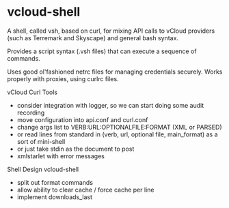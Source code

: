 vcloud-shell
===========
A shell, called vsh, based on curl, for mixing API calls to vCloud providers (such as Terremark and Skyscape) and general bash syntax.

Provides a script syntax (.vsh files) that can execute a sequence of commands.

Uses good ol'fashioned netrc files for managing credentials securely. Works properly with proxies, using curlrc files.


vCloud Curl Tools


* consider integration with logger, so we can start doing some audit recording
* move configuration into api.conf and curl.conf
* change args list to VERB:URL:OPTIONALFILE:FORMAT (XML or PARSED)
* or read lines from standard in (verb, url, optional file, main_format) as a sort of mini-shell
* or just take stdin as the document to post
* xmlstarlet with error messages


Shell
Design vcloud-shell

- split out format commands
- allow ability to clear cache / force cache per line
- implement downloads_last